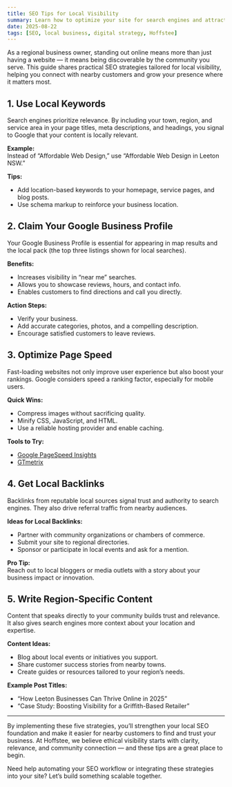```yaml
---
title: SEO Tips for Local Visibility
summary: Learn how to optimize your site for search engines and attract regional customers.
date: 2025-08-22
tags: [SEO, local business, digital strategy, Hoffstee]
---
```


As a regional business owner, standing out online means more than just having a website — it means being discoverable by the community you serve. This guide shares practical SEO strategies tailored for local visibility, helping you connect with nearby customers and grow your presence where it matters most.

## 1. Use Local Keywords

Search engines prioritize relevance. By including your town, region, and service area in your page titles, meta descriptions, and headings, you signal to Google that your content is locally relevant.

**Example:**  
Instead of “Affordable Web Design,” use “Affordable Web Design in Leeton NSW.”

**Tips:**
- Add location-based keywords to your homepage, service pages, and blog posts.
- Use schema markup to reinforce your business location.

## 2. Claim Your Google Business Profile

Your Google Business Profile is essential for appearing in map results and the local pack (the top three listings shown for local searches).

**Benefits:**
- Increases visibility in “near me” searches.
- Allows you to showcase reviews, hours, and contact info.
- Enables customers to find directions and call you directly.

**Action Steps:**
- Verify your business.
- Add accurate categories, photos, and a compelling description.
- Encourage satisfied customers to leave reviews.

## 3. Optimize Page Speed

Fast-loading websites not only improve user experience but also boost your rankings. Google considers speed a ranking factor, especially for mobile users.

**Quick Wins:**
- Compress images without sacrificing quality.
- Minify CSS, JavaScript, and HTML.
- Use a reliable hosting provider and enable caching.

**Tools to Try:**
- [Google PageSpeed Insights](https://pagespeed.web.dev/)
- [GTmetrix](https://gtmetrix.com/)

## 4. Get Local Backlinks

Backlinks from reputable local sources signal trust and authority to search engines. They also drive referral traffic from nearby audiences.

**Ideas for Local Backlinks:**
- Partner with community organizations or chambers of commerce.
- Submit your site to regional directories.
- Sponsor or participate in local events and ask for a mention.

**Pro Tip:**  
Reach out to local bloggers or media outlets with a story about your business impact or innovation.

## 5. Write Region-Specific Content

Content that speaks directly to your community builds trust and relevance. It also gives search engines more context about your location and expertise.

**Content Ideas:**
- Blog about local events or initiatives you support.
- Share customer success stories from nearby towns.
- Create guides or resources tailored to your region’s needs.

**Example Post Titles:**
- “How Leeton Businesses Can Thrive Online in 2025”
- “Case Study: Boosting Visibility for a Griffith-Based Retailer”

---

By implementing these five strategies, you’ll strengthen your local SEO foundation and make it easier for nearby customers to find and trust your business. At Hoffstee, we believe ethical visibility starts with clarity, relevance, and community connection — and these tips are a great place to begin.

Need help automating your SEO workflow or integrating these strategies into your site? Let’s build something scalable together.